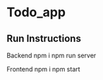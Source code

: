 # Todo_app

Run Instructions 
--------------
Backend 
npm i
npm run server

Frontend 
npm i
npm start
